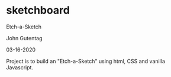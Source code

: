 # sketchboard
Etch-a-Sketch

John Gutentag

03-16-2020

Project is to build an "Etch-a-Sketch" using html, CSS and vanilla Javascript.
